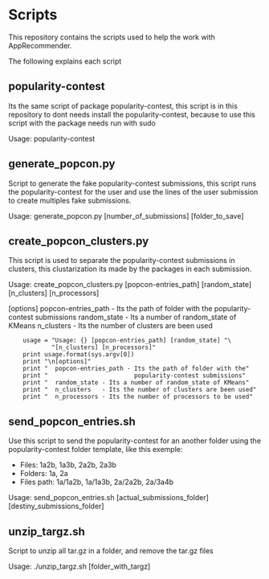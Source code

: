 Scripts
=======

This repository contains the scripts used to help the work with
AppRecommender.

The following explains each script


popularity-contest
------------------

Its the same script of package popularity-contest, this script is in this
repository to dont needs install the popularity-contest, because to use this
script with the package needs run with sudo

Usage: popularity-contest


generate\_popcon.py
-------------------

Script to generate the fake popularity-contest submissions, this script runs
the popularity-contest for the user and use the lines of the user submission
to create multiples fake submissions.

Usage: generate\_popcon.py [number\_of\_submissions] [folder_to_save]


create\_popcon\_clusters.py
---------------------------

This script is used to separate the popularity-contest submissions in
clusters, this clustarization its made by the packages in each submission.

Usage:
create\_popcon\_clusters.py [popcon-entries\_path] [random\_state] [n\_clusters] [n\_processors]

[options]
  popcon-entries\_path - Its the path of folder with the popularity-contest
                         submissions
  random\_state - Its a number of random\_state of KMeans
  n\_clusters   - Its the number of clusters are been used

        usage = "Usage: {} [popcon-entries_path] [random_state] "\
                "[n_clusters] [n_processors]"
        print usage.format(sys.argv[0])
        print "\n[options]"
        print "  popcon-entries_path - Its the path of folder with the"
        print "                        popularity-contest submissions"
        print "  random_state - Its a number of random_state of KMeans"
        print "  n_clusters   - Its the number of clusters are been used"
        print "  n_processors - Its the number of processors to be used"

send\_popcon\_entries.sh
------------------------

Use this script to send the popularity-contest for an another folder using
the popularity-contest folder template, like this exemple:

  - Files: 1a2b, 1a3b, 2a2b, 2a3b
  - Folders: 1a, 2a
  - Files path: 1a/1a2b, 1a/1a3b, 2a/2a2b, 2a/3a4b

Usage: send\_popcon\_entries.sh [actual\_submissions\_folder] [destiny_submissions_folder]


unzip\_targz.sh
---------------
Script to unzip all tar.gz in a folder, and remove the tar.gz files

Usage: ./unzip\_targz.sh [folder\_with\_targz]
